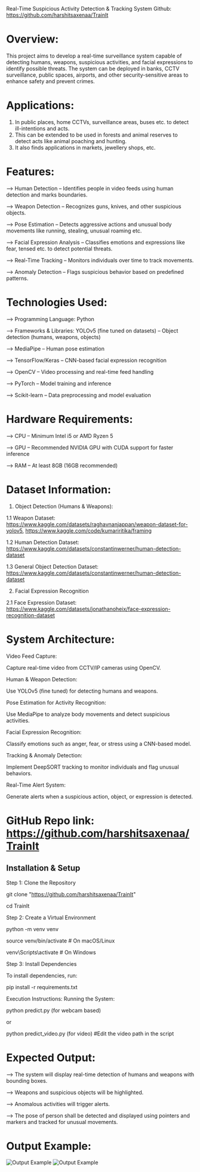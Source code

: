 Real-Time Suspicious Activity Detection & Tracking System
Github: https://github.com/harshitsaxenaa/TrainIt

# Overview:

This project aims to develop a real-time surveillance system capable of detecting humans, weapons, suspicious activities, and facial expressions to identify possible threats. The system can be deployed in banks, CCTV surveillance, public spaces, airports, and other security-sensitive areas to enhance safety and prevent crimes.

# Applications:

1. In public places, home CCTVs, surveillance areas, buses etc. to detect ill-intentions and acts.
2. This can be extended to be used in forests and animal reserves to detect acts like animal poaching and hunting.
3. It also finds applications in markets, jewellery shops, etc.

# Features:

--> Human Detection – Identifies people in video feeds using human detection and marks boundaries.

--> Weapon Detection – Recognizes guns, knives, and other suspicious objects.

--> Pose Estimation – Detects aggressive actions and unusual body movements like running, stealing, unusual roaming etc.

--> Facial Expression Analysis – Classifies emotions and expressions like fear, tensed etc. to detect potential threats.

--> Real-Time Tracking – Monitors individuals over time to track movements.

--> Anomaly Detection – Flags suspicious behavior based on predefined patterns.

# Technologies Used:

--> Programming Language:
Python

--> Frameworks & Libraries:
YOLOv5 (fine tuned on datasets) – Object detection (humans, weapons, objects)

--> MediaPipe – Human pose estimation

--> TensorFlow/Keras – CNN-based facial expression recognition

--> OpenCV – Video processing and real-time feed handling

--> PyTorch – Model training and inference

--> Scikit-learn – Data preprocessing and model evaluation

# Hardware Requirements:

--> CPU – Minimum Intel i5 or AMD Ryzen 5

--> GPU – Recommended NVIDIA GPU with CUDA support for faster inference

--> RAM – At least 8GB (16GB recommended)

# Dataset Information:

1. Object Detection (Humans & Weapons):

1.1 Weapon Dataset: https://www.kaggle.com/datasets/raghavnanjappan/weapon-dataset-for-yolov5, https://www.kaggle.com/code/kumariritika/framing

1.2 Human Detection Dataset: https://www.kaggle.com/datasets/constantinwerner/human-detection-dataset

1.3 General Object Detection Dataset: https://www.kaggle.com/datasets/constantinwerner/human-detection-dataset

2. Facial Expression Recognition
   
2.1 Face Expression Dataset: https://www.kaggle.com/datasets/jonathanoheix/face-expression-recognition-dataset

# System Architecture:
Video Feed Capture:

Capture real-time video from CCTV/IP cameras using OpenCV.

Human & Weapon Detection:

Use YOLOv5 (fine tuned) for detecting humans and weapons.

Pose Estimation for Activity Recognition:

Use MediaPipe to analyze body movements and detect suspicious activities.

Facial Expression Recognition:

Classify emotions such as anger, fear, or stress using a CNN-based model.

Tracking & Anomaly Detection:

Implement DeepSORT tracking to monitor individuals and flag unusual behaviors.

Real-Time Alert System:

Generate alerts when a suspicious action, object, or expression is detected.

# GitHub Repo link: https://github.com/harshitsaxenaa/TrainIt

## Installation & Setup
Step 1: Clone the Repository

git clone "https://github.com/harshitsaxenaa/TrainIt"

cd TrainIt

Step 2: Create a Virtual Environment

python -m venv venv

source venv/bin/activate   # On macOS/Linux

venv\Scripts\activate      # On Windows


Step 3: Install Dependencies

To install dependencies, run:

pip install -r requirements.txt



Execution Instructions:
Running the System:

python predict.py (for webcam based)

or

python predict_video.py (for video) #Edit the video path in the script


# Expected Output:

--> The system will display real-time detection of humans and weapons with bounding boxes.

--> Weapons and suspicious objects will be highlighted.

--> Anomalous activities will trigger alerts.

--> The pose of person shall be detected and displayed using pointers and markers and tracked for unusual movements.

# Output Example:

![Output Example](output_images/img1.png)
![Output Example](output_images/img2.png)
